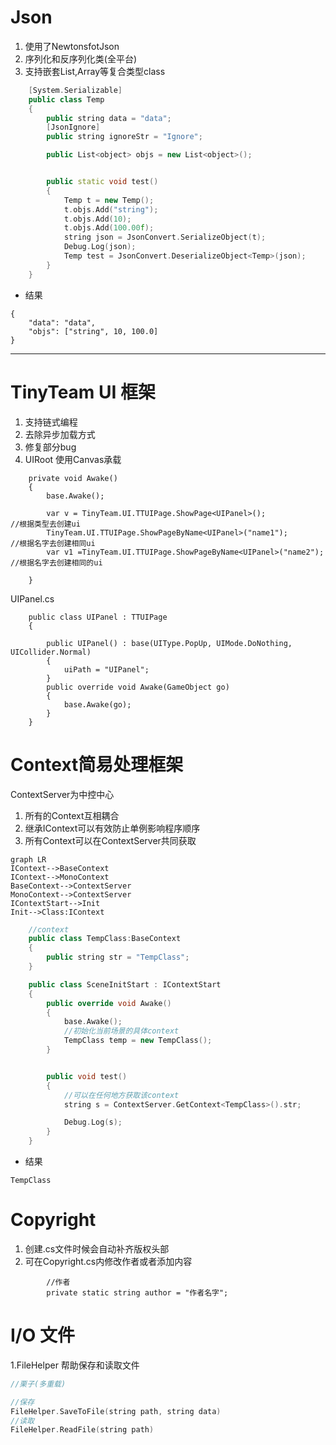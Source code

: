 # Json
1. 使用了NewtonsfotJson
2. 序列化和反序列化类(全平台)
3. 支持嵌套List,Array等复合类型class

```C++
    [System.Serializable]
    public class Temp
    {
        public string data = "data";
        [JsonIgnore]
        public string ignoreStr = "Ignore";

        public List<object> objs = new List<object>();


        public static void test()
        {
            Temp t = new Temp();
            t.objs.Add("string");
            t.objs.Add(10);
            t.objs.Add(100.00f);
            string json = JsonConvert.SerializeObject(t);
            Debug.Log(json);
            Temp test = JsonConvert.DeserializeObject<Temp>(json);
        }
    }
```

* 结果
```
{
	"data": "data",
	"objs": ["string", 10, 100.0]
}
```


---

# TinyTeam UI 框架
1. 支持链式编程
2. 去除异步加载方式
3. 修复部分bug
4. UIRoot 使用Canvas承载

```
    private void Awake()
    {
        base.Awake();
    
        var v = TinyTeam.UI.TTUIPage.ShowPage<UIPanel>();               //根据类型去创建ui
        TinyTeam.UI.TTUIPage.ShowPageByName<UIPanel>("name1");          //根据名字去创建相同ui
        var v1 =TinyTeam.UI.TTUIPage.ShowPageByName<UIPanel>("name2");  //根据名字去创建相同的ui
    
    }

```
UIPanel.cs

```
    public class UIPanel : TTUIPage
    {
        
        public UIPanel() : base(UIType.PopUp, UIMode.DoNothing, UICollider.Normal)
        {
            uiPath = "UIPanel";
        }
        public override void Awake(GameObject go)
        {
            base.Awake(go);
        }
    }
```


# Context简易处理框架

ContextServer为中控中心
1. 所有的Context互相耦合
2. 继承IContext可以有效防止单例影响程序顺序
3. 所有Context可以在ContextServer共同获取


```
graph LR
IContext-->BaseContext
IContext-->MonoContext
BaseContext-->ContextServer
MonoContext-->ContextServer
IContextStart-->Init
Init-->Class:IContext
```


```c++
    //context
    public class TempClass:BaseContext
    {
        public string str = "TempClass";
    }

    public class SceneInitStart : IContextStart
    {
        public override void Awake()
        {
            base.Awake();
            //初始化当前场景的具体context
            TempClass temp = new TempClass();
        }


        public void test()
        {
            //可以在任何地方获取该context
            string s = ContextServer.GetContext<TempClass>().str;

            Debug.Log(s);
        }
    }

```
* 结果
```
TempClass
```

# Copyright
1. 创建.cs文件时候会自动补齐版权头部
2. 可在Copyright.cs内修改作者或者添加内容


```
        //作者
        private static string author = "作者名字";
```

# I/O 文件
1.FileHelper 帮助保存和读取文件

```c++
//栗子(多重载)

//保存
FileHelper.SaveToFile(string path, string data)
//读取
FileHelper.ReadFile(string path)
```

